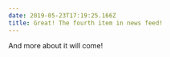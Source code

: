 ```yaml
---
date: 2019-05-23T17:19:25.166Z
title: Great! The fourth item in news feed!
---
```

And more about it will come!
